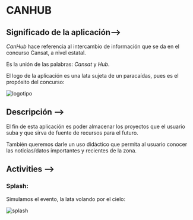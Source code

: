 # CANHUB

## Significado de la aplicación-->

*CanHub* hace referencia al intercambio de información que se da en el concurso Cansat, a nivel estatal.

Es la unión de las palabras: _Cansat_ y _Hub_.

El logo de la aplicación es una lata sujeta de un paracaídas, pues es el propósito del concurso:

![logotipo](images/logotipo.png)

## Descripción -->

El fin de esta aplicación es poder almacenar los proyectos que el usuario suba y 
que sirva de fuente de recursos para el futuro.

También queremos darle un uso didáctico que permita al usuario conocer 
las noticias/datos importantes y recientes de la zona.

## Activities -->

### Splash:

Simulamos el evento, la lata volando por el cielo:

![splash](images/Splash.png)